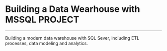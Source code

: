 # Building a Data Wearhouse with MSSQL PROJECT
***
Building a modern data warehouse with SQL Sever, including ETL processes, data modeling and analytics.
